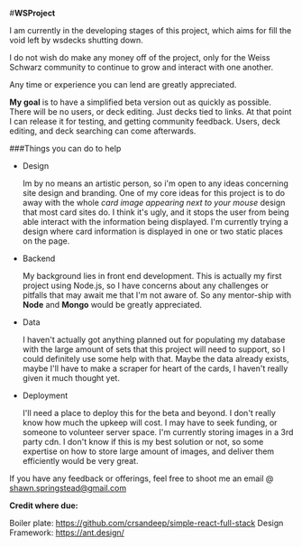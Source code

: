 #**WSProject**

I am currently in the developing stages of this project, which aims for fill the void left by wsdecks shutting down.

I do not wish do make any money off of the project, only for the Weiss Schwarz community to continue to grow and interact with one another.

Any time or experience you can lend are greatly appreciated.

**My goal** is to have a simplified beta version out as quickly as possible. There will be no users, or deck editing. Just decks tied to links. At that point I can release it for testing, and getting community feedback. Users, deck editing, and deck searching can come afterwards.

###Things you can do to help

* Design

   Im by no means an artistic person, so i'm open to any ideas concerning site design and branding. One of my core ideas for this project is to do away with the whole *card image appearing next to your mouse* design that most card sites do. I think it's ugly, and it stops the user from being able interact with the information being displayed. I'm currently trying a design where card information is displayed in one or two static places on the page.

* Backend
 
    My background lies in front end development. This is actually my first project using Node.js, so I have concerns about any challenges or pitfalls that may await me that I'm not aware of. So any mentor-ship with **Node** and **Mongo** would be greatly appreciated.

* Data

    I haven't actually got anything planned out for populating my database with the large amount of sets that this project will need to support, so I could definitely use some help with that. Maybe the data already exists, maybe I'll have to make a scraper for heart of the cards, I haven't really given it much thought yet.

* Deployment

    I'll need a place to deploy this for the beta and beyond. I don't really know how much the upkeep will cost. I may have to seek funding, or someone to volunteer server space. I'm currently storing images in a 3rd party cdn. I don't know if this is my best solution or not, so some expertise on how to store large amount of images, and deliver them efficiently would be very great.

If you have any feedback or offerings, feel free to shoot me an email @ shawn.springstead@gmail.com

**Credit where due:**

Boiler plate: https://github.com/crsandeep/simple-react-full-stack
Design Framework: https://ant.design/